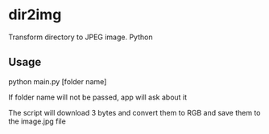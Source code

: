 # dir2img

Transform directory to JPEG image. Python

## Usage

python main.py [folder name]

If folder name will not be passed, app will ask about it

The script will download 3 bytes and convert them to RGB and save them to the image.jpg file
